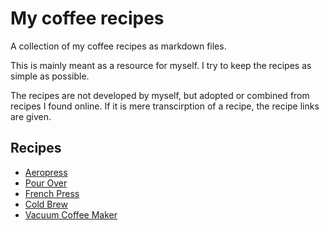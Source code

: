 # My coffee recipes

A collection of my coffee recipes as markdown files.

This is mainly meant as a resource for myself. I try to keep the recipes as simple as possible. 

The recipes are not developed by myself, but adopted or combined from recipes I found online. If it is mere transcirption of a recipe, the recipe links are given.


## Recipes

- [Aeropress](Aeropress.md)
- [Pour Over](PourOver.md)
- [French Press](FrenchPress.md)
- [Cold Brew](ColdBrew.md)
- [Vacuum Coffee Maker](VacuumCoffeeMaker.md)
